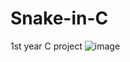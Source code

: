 # Snake-in-C
1st year C project
![image](https://user-images.githubusercontent.com/61639823/170102683-738ea2ba-4670-4496-a8e6-cea57b7626b7.png)
